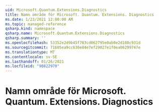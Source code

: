 ```yaml
---
uid: Microsoft.Quantum.Extensions.Diagnostics
title: Namn område för Microsoft. Quantum. Extensions. Diagnostics
ms.date: 1/23/2021 12:00:00 AM
ms.topic: managed-reference
qsharp.kind: namespace
qsharp.name: Microsoft.Quantum.Extensions.Diagnostics
qsharp.summary: ''
ms.openlocfilehash: 53352e2d9b45f783cd062795e0ab0e2d108c931d
ms.sourcegitcommit: 71605ea9cc630e84e7ef29027e1f0ea06299747e
ms.translationtype: MT
ms.contentlocale: sv-SE
ms.lasthandoff: 01/26/2021
ms.locfileid: "98822970"
---
```

# <a name="microsoftquantumextensionsdiagnostics-namespace"></a>Namn område för Microsoft. Quantum. Extensions. Diagnostics




